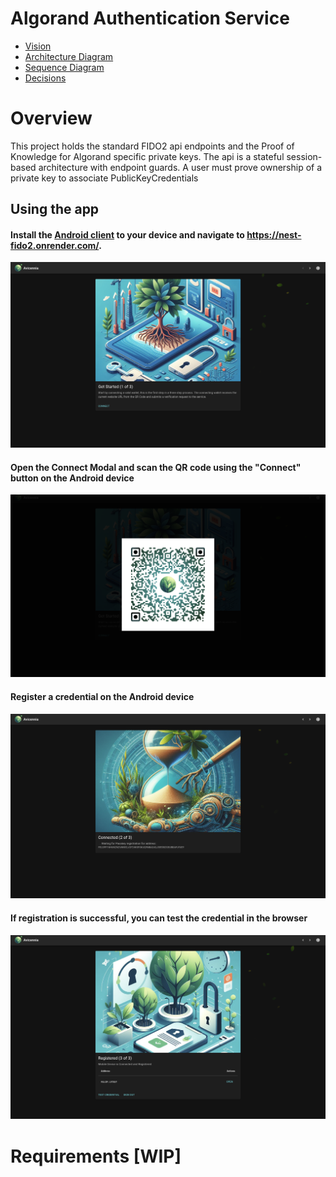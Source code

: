 # Algorand Authentication Service

- [Vision](VISION.md)
- [Architecture Diagram](ARCHITECTURE.md)
- [Sequence Diagram](SEQUENCE.md)
- [Decisions](.decisions/README.md)

# Overview

This project holds the standard FIDO2 api endpoints and the Proof of Knowledge for Algorand specific private keys. 
The api is a stateful session-based architecture with endpoint guards. 
A user must prove ownership of a private key to associate PublicKeyCredentials

## Using the app

#### Install the [Android client]() to your device and navigate to https://nest-fido2.onrender.com/.

![Step-1.png](.docs%2FStep-1.png)

#### Open the Connect Modal and scan the QR code using the "Connect" button on the Android device

![Step-1-QRCode.png](.docs%2FStep-1-QRCode.png)

#### Register a credential on the Android device

![Step-2.png](.docs%2FStep-2.png)

#### If registration is successful, you can test the credential in the browser

![Step-3.png](.docs%2FStep-3.png)

# Requirements [WIP]

